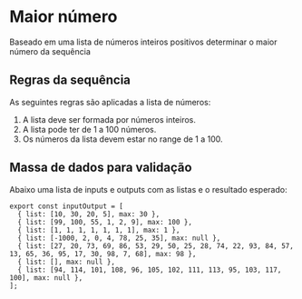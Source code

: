 # Maior número

Baseado em uma lista de números inteiros positivos determinar o maior número da sequência

## Regras da sequência

As seguintes regras são aplicadas a lista de números:

1. A lista deve ser formada por números inteiros.
2. A lista pode ter de 1 a 100 números.
3. Os números da lista devem estar no range de 1 a 100.

## Massa de dados para validação

Abaixo uma lista de inputs e outputs com as listas e o resultado esperado:

```
export const inputOutput = [
  { list: [10, 30, 20, 5], max: 30 },
  { list: [99, 100, 55, 1, 2, 9], max: 100 },
  { list: [1, 1, 1, 1, 1, 1, 1], max: 1 },
  { list: [-1000, 2, 0, 4, 78, 25, 35], max: null },
  { list: [27, 20, 73, 69, 86, 53, 29, 50, 25, 28, 74, 22, 93, 84, 57, 13, 65, 36, 95, 17, 30, 98, 7, 68], max: 98 },
  { list: [], max: null },
  { list: [94, 114, 101, 108, 96, 105, 102, 111, 113, 95, 103, 117, 100], max: null },
];
```
